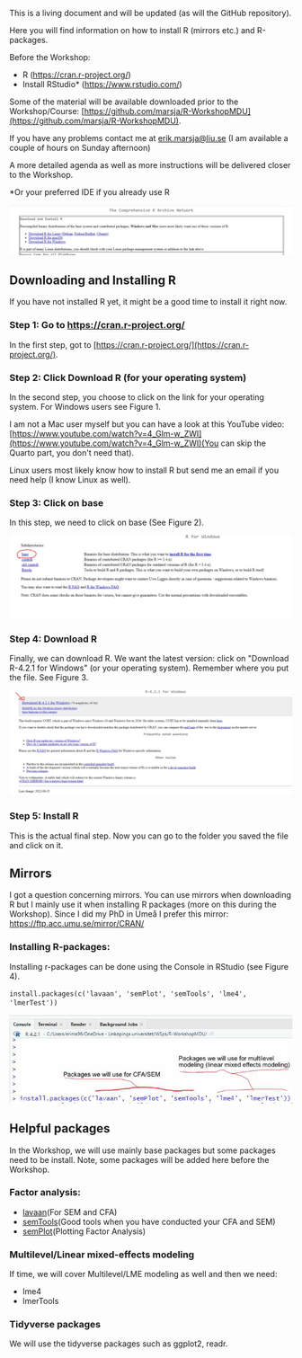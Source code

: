 This is a living document and will be updated (as will the GitHub repository).

Here you will find information on how to install R (mirrors etc.) and R-packages. 


Before the Workshop:

- R (https://cran.r-project.org/)
- Install RStudio* (https://www.rstudio.com/)


Some of the material will be available downloaded prior to the Workshop/Course: [https://github.com/marsja/R-WorkshopMDU](https://github.com/marsja/R-WorkshopMDU). 

If you have any problems contact me at erik.marsja@liu.se (I am available a couple of hours on Sunday afternoon)

A more detailed agenda as well as more instructions will be delivered closer to the Workshop.

*Or your preferred IDE if you already use R


![Click on the right operating system.](https://github.com/marsja/R-WorkshopMDU/blob/main/Imgs/download_R.JPG "Downloading R for Windows or MacOs")

## Downloading and Installing R
If you have not installed R yet, it might be a good time to install it right now.

### Step 1: Go to https://cran.r-project.org/
In the first step, got to [https://cran.r-project.org/](https://cran.r-project.org/). 



### Step 2: Click Download R (for your operating system)
In the second step, you choose to click on the link for your operating system. For Windows users see Figure 1.

I am not a Mac user myself but you can have a look at this YouTube video: [https://www.youtube.com/watch?v=4_Glm-w_ZWI](https://www.youtube.com/watch?v=4_Glm-w_ZWI)(You can skip the Quarto part, you don't need that).

Linux users most likely know how to install R but send me an email if you need help (I know Linux as well).


### Step 3: Click on base
In this step, we need to click on base (See Figure 2).

![Click on "base"](https://github.com/marsja/R-WorkshopMDU/blob/main/Imgs/download_r_binaries.JPG "Click on base")


### Step 4: Download R
Finally, we can download R. We want the latest version: click on "Download R-4.2.1 for Windows" (or your operating system).
Remember where you put the file.  See Figure 3.


![Download the latest version](https://github.com/marsja/R-WorkshopMDU/blob/main/Imgs/finally_download_R.JPG "Download the latest version of R")

### Step 5: Install R
This is the actual final step. Now you can go to the folder you saved the file and click on it. 


## Mirrors
I got a question concerning mirrors. You can use mirrors when downloading R but I mainly use it when installing R packages (more on this during the Workshop). Since I did my PhD in Umeå I prefer this mirror: https://ftp.acc.umu.se/mirror/CRAN/


### Installing R-packages:

Installing r-packages can be done using the Console in RStudio (see Figure 4).

```{installRpackages}
install.packages(c('lavaan', 'semPlot', 'semTools', 'lme4', 'lmerTest'))
```


![Installing some packages](https://github.com/marsja/R-WorkshopMDU/blob/main/Imgs/installing_r_packages.jpg "one way to install packages")


## Helpful packages

In the Workshop, we will use mainly base packages but some packages need to be install. Note, some packages will be added here before the Workshop.

### Factor analysis:

- [lavaan](https://lavaan.ugent.be/)(For SEM and CFA)
- [semTools](https://cran.r-project.org/web/packages/semTools/index.html)(Good tools when you have conducted your CFA and SEM)
- [semPlot](https://cran.r-project.org/web/packages/semPlot/index.html)(Plotting Factor Analysis)

### Multilevel/Linear mixed-effects modeling
If time, we will cover Multilevel/LME modeling as well and then we need:

- lme4
- lmerTools

### Tidyverse packages
We will use the tidyverse packages such as ggplot2, readr. 